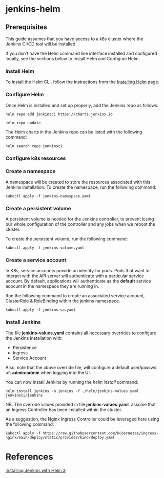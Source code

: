 # jenkins-helm

## Prerequisites

This guide assumes that you have access to a k8s cluster where the Jenkins CI/CD tool will be installed.

If you don’t have the Helm command line interface installed and configured locally, see the sections below to Install Helm and Configure Helm.

### Install Helm

To install the Helm CLI, follow the instructions from the [Installing Helm](https://helm.sh/docs/intro/install/) page.

### Configure Helm

Once Helm is installed and set up properly, add the Jenkins repo as follows: 

```
helm repo add jenkinsci https://charts.jenkins.io

helm repo update
```

The Helm charts in the Jenkins repo can be listed with the following command:

```
helm search repo jenkinsci
```

### Configure k8s resources

### Create a namespace

A namespace will be created to store the resources associated with this Jenkins installation. To create the namespace, run the following command:

```
kubectl apply -f jenkins-namespace.yaml
```


### Create a persistent volume

A persistent volume is needed for the Jenkins controller, to prevent losing our whole configuration of the controller and any jobs when we reboot the cluster. 

To create the persistent volume, run the following command:

```
kubectl apply -f jenkins-volume.yaml
```

### Create a service account

In K8s, service accounts provide an identity for pods. Pods that want to interact with the API server will authenticate with a particular service account. By default, applications will authenticate as the __default__ service acocunt in the namespace they are running in. 

Run the following command to create an associated service account, ClusterRole & RoleBinding within the jenkins namespace.

```
kubectl apply -f jenkins-sa.yaml
```

### Install Jenkins

The file __jenkins-values.yaml__ contains all necessary overrides to configure the Jenkins installation with:

- Persistence
- Ingress
- Service Account

Also, note that the above override file, will configure a default user/passwd of: __admin:admin__ when logging into the UI.

You can now install Jenkins by running the *helm install* command:
```
helm install jenkins -n jenkins -f ./helm/jenkins-values.yaml jenkinsci/jenkins
```

NB. The override values provided in file __jenkins-values.yaml__, assume that an Ingress Controller has been installed within the cluster. 

As a suggestion, the Nginx Ingress Controller could be leveraged here using the following command:

```
kubectl apply -f https://raw.githubusercontent.com/kubernetes/ingress-nginx/main/deploy/static/provider/kind/deploy.yaml
```

# References

[Installing Jenkins with Helm 3](https://www.jenkins.io/doc/book/installing/kubernetes/)

